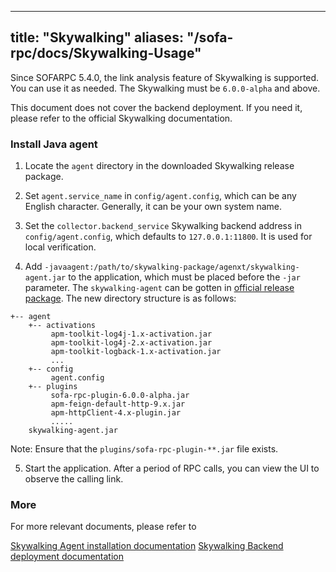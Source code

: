 
---
title: "Skywalking"
aliases: "/sofa-rpc/docs/Skywalking-Usage"
---


Since SOFARPC 5.4.0, the link analysis feature of Skywalking is supported. You can use it as needed. The Skywalking must be `6.0.0-alpha` and above. 

This document does not cover the backend deployment. If you need it, please refer to the official Skywalking documentation.


### Install Java agent
1. Locate the `agent` directory in the downloaded Skywalking release package.

2. Set `agent.service_name` in `config/agent.config`, which can be any English character. Generally, it can be your own system name.

3. Set the `collector.backend_service` Skywalking backend address in `config/agent.config`, which defaults to `127.0.0.1:11800`. It is used for local verification.

4. Add `-javaagent:/path/to/skywalking-package/agenxt/skywalking-agent.jar` to the application, which must be placed before the `-jar` parameter.
The `skywalking-agent` can be gotten in [official release package](http://skywalking.apache.org/downloads/). The new directory structure is as follows:
```plain
+-- agent
    +-- activations
         apm-toolkit-log4j-1.x-activation.jar
         apm-toolkit-log4j-2.x-activation.jar
         apm-toolkit-logback-1.x-activation.jar
         ...
    +-- config
         agent.config
    +-- plugins
         sofa-rpc-plugin-6.0.0-alpha.jar
         apm-feign-default-http-9.x.jar
         apm-httpClient-4.x-plugin.jar
         .....
    skywalking-agent.jar
```
Note: Ensure that the `plugins/sofa-rpc-plugin-**.jar` file exists.

5. Start the application. After a period of RPC calls, you can view the UI to observe the calling link.


### More

For more relevant documents, please refer to

[Skywalking Agent installation documentation](https://github.com/apache/incubator-skywalking/blob/master/docs/en/setup/service-agent/java-agent/README.md)
[Skywalking Backend deployment documentation](https://github.com/apache/incubator-skywalking/blob/master/docs/en/setup/backend/backend-ui-setup.md)